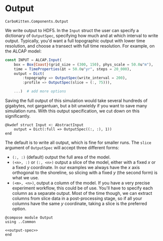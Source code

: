 # Output

```component-dag
CarboKitten.Components.Output
```

We write output to HDF5. In the `Input` struct the user can specify a dictionary of `OutputSpec`, specifying how much and at which interval to write output. Typically, you'd want a full topographic output with lower time resolution, and choose a transect with full time resolution. For example, on the ALCAP model:

```julia
const INPUT = ALCAP.Input(
    box = Box{Coast}(grid_size = (300, 150), phys_scale = 50.0u"m"),
    time = TimeProperties(Δt = 50.0u"yr", steps = 20_000),
    output = Dict(
        :topography => OutputSpec(write_interval = 200),
        :profile => OutputSpec(slice = (:, 75))),

    ...)  # add more options
```

Saving the full output of this simulation would take several hundreds of gigabytes, not gargantuan, but a bit unwieldy if you want to save many simulation runs. With this output specification, we cut down on this significantly.

``` {.julia #output-spec}
@kwdef struct Input <: AbstractInput
    output = Dict(:full => OutputSpec((:, :), 1))
end
```

The default is to write all output, which is fine for smaller runs. The `slice` argument of `OutputSpec` will accept three different forms:

- `(:, :)` (default) output the full area of the model.
- `(<n>, :)` or `(:, <n>)` output a slice of the model, either with a fixed $x$ or a fixed $y$ coordinate. In our examples we always have the $x$ axis orthogonal to the shoreline, so slicing with a fixed $y$ (the second form) is what we use.
- `(<m>, <n>)`, output a column of the model. If you have a very precise experiment workflow, this could be of use. You'll have to specify each column as a separate output. Most of the time though, we can extract columns from slice data in a post-processing stage, so if all your columns have the same $y$ coordinate, taking a slice is the preferred option.

``` {.julia file=src/Components/Output.jl}
@compose module Output
using ..Common

<<output-spec>>
end
```
